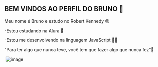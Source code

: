 ## BEM VINDOS AO PERFIL DO BRUNO 🔑 

Meu nome é Bruno e estudo no Robert Kennedy 😝


-Estou estudando na Alura 📘

-Estou me desenvolvendo na linguagem JavaScript 👨‍🎓

"Para ter algo que nunca teve, você tem que fazer algo que nunca fez"📖


![]()
![image](https://github.com/user-attachments/assets/ea62cb1d-36cc-40f7-9f4e-699a895532bd)
